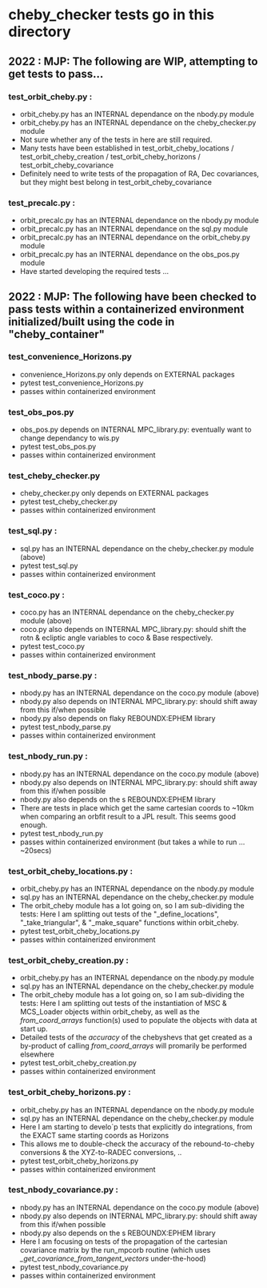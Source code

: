 # cheby_checker tests go in this directory

## 2022 : MJP: The following are WIP, attempting to get tests to pass... 



### test_orbit_cheby.py :
- orbit_cheby.py has an INTERNAL dependance on the nbody.py module
- orbit_cheby.py has an INTERNAL dependance on the cheby_checker.py module 
- Not sure whether any of the tests in here are still required. 
- Many tests have been established in test_orbit_cheby_locations / test_orbit_cheby_creation / test_orbit_cheby_horizons / test_orbit_cheby_covariance
- Definitely need to write tests of the propagation of RA, Dec covariances, but they might best belong in test_orbit_cheby_covariance


### test_precalc.py :
- orbit_precalc.py has an INTERNAL dependance on the nbody.py module
- orbit_precalc.py has an INTERNAL dependance on the sql.py module 
- orbit_precalc.py has an INTERNAL dependance on the orbit_cheby.py module 
- orbit_precalc.py has an INTERNAL dependance on the obs_pos.py module 
- Have started developing the required tests ... 


## 2022 : MJP: The following have been checked to pass tests within a containerized environment initialized/built using the code in "cheby_container"

### test_convenience_Horizons.py
 - convenience_Horizons.py only depends on EXTERNAL packages
 - pytest test_convenience_Horizons.py
 - passes within containerized environment 

### test_obs_pos.py
 - obs_pos.py depends on INTERNAL MPC_library.py: eventually want to change dependancy to wis.py
 - pytest test_obs_pos.py
 - passes within containerized environment

### test_cheby_checker.py
 - cheby_checker.py only depends on EXTERNAL packages
 - pytest test_cheby_checker.py
 - passes within containerized environment

### test_sql.py :
- sql.py has an INTERNAL dependance on the cheby_checker.py module (above)
- pytest test_sql.py
- passes within containerized environment

### test_coco.py :
- coco.py has an INTERNAL dependance on the cheby_checker.py module (above)
- coco.py also depends on INTERNAL MPC_library.py: should shift the rotn & ecliptic angle variables to coco & Base respectively.
- pytest test_coco.py
- passes within containerized environment

### test_nbody_parse.py :
- nbody.py has an INTERNAL dependance on the coco.py module (above)
- nbody.py also depends on INTERNAL MPC_library.py: should shift away from this if/when possible
- nbody.py also depends on flaky REBOUNDX:EPHEM library
- pytest test_nbody_parse.py
- passes within containerized environment

### test_nbody_run.py :
- nbody.py has an INTERNAL dependance on the coco.py module (above)
- nbody.py also depends on INTERNAL MPC_library.py: should shift away from this if/when possible
- nbody.py also depends on the s REBOUNDX:EPHEM library
- There are tests in place which get the same cartesian coords to ~10km when comparing an orbfit result to a JPL result. This seems good enough.
- pytest test_nbody_run.py 
- passes within containerized environment (but takes a while to run ... ~20secs)

### test_orbit_cheby_locations.py :
- orbit_cheby.py has an INTERNAL dependance on the nbody.py module
- sql.py has an INTERNAL dependance on the cheby_checker.py module 
- The orbit_cheby module has a lot going on, so I am sub-dividing the tests: Here I am splitting out tests of the "_define_locations", "_take_triangular", & "_make_square" functions within orbit_cheby. 
- pytest test_orbit_cheby_locations.py
- passes within containerized environment

### test_orbit_cheby_creation.py :
- orbit_cheby.py has an INTERNAL dependance on the nbody.py module
- sql.py has an INTERNAL dependance on the cheby_checker.py module 
- The orbit_cheby module has a lot going on, so I am sub-dividing the tests: Here I am splitting out tests of the instantiation of MSC & MCS_Loader objects within orbit_cheby, as well as the *from_coord_arrays* function(s) used to populate the objects with data at start up.
 - Detailed tests of the *accuracy* of the chebyshevs that get created as a by-product of calling *from_coord_arrays* will promarily be performed elsewhere
- pytest test_orbit_cheby_creation.py
- passes within containerized environment

### test_orbit_cheby_horizons.py :
- orbit_cheby.py has an INTERNAL dependance on the nbody.py module
- sql.py has an INTERNAL dependance on the cheby_checker.py module 
- Here I am starting to develo`p tests that explicitly do integrations, from the EXACT same starting coords as Horizons
- This allows me to double-check the accuracy of the rebound-to-cheby conversions & the XYZ-to-RADEC conversions, ..
- pytest test_orbit_cheby_horizons.py
- passes within containerized environment


### test_nbody_covariance.py :
- nbody.py has an INTERNAL dependance on the coco.py module (above)
- nbody.py also depends on INTERNAL MPC_library.py: should shift away from this if/when possible
- nbody.py also depends on the s REBOUNDX:EPHEM library
- Here I am focusing on tests of the propagation of the cartesian covariance matrix by the run_mpcorb routine (which uses *_get_covariance_from_tangent_vectors* under-the-hood)
- pytest test_nbody_covariance.py
- passes within containerized environment
